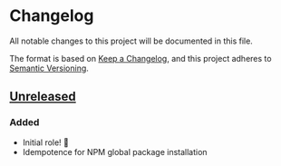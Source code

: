 # Changelog

All notable changes to this project will be documented in this file.

The format is based on [Keep a Changelog](https://keepachangelog.com/en/1.0.0/),
and this project adheres to [Semantic Versioning](https://semver.org/spec/v2.0.0.html).

## [Unreleased]

### Added

- Initial role! 🚀
- Idempotence for NPM global package installation

[Unreleased]: https://github.com/iancleary/ansible-role-nodejs/compare/v0.1.0...HEAD
[0.1.0]: https://github.com/iancleary/ansible-role-nodejs/releases/tag/v0.1.0
